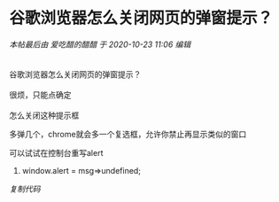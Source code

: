 # 谷歌浏览器怎么关闭网页的弹窗提示？


<i class="pstatus"> 本帖最后由 爱吃醋的醋醋 于 2020-10-23 11:06 编辑 </i><br />
<br />
<img id="aimg_gnN4n" onclick="zoom(this, this.src, 0, 0, 0)" class="zoom" src="https://p.pstatp.com/origin/137a50001e316aeb8cfab" onmouseover="img_onmouseoverfunc(this)" onload="thumbImg(this)" border="0" alt="" /><br />
<br />
谷歌浏览器怎么关闭网页的弹窗提示？<br />
<br />
很烦，只能点确定<br />
<br />
怎么关闭这种提示框

多弹几个，chrome就会多一个复选框，允许你禁止再显示类似的窗口

可以试试在控制台重写alert<br /><div class="blockcode"><div id="code_fuh"><ol><li>window.alert = msg=&gt;undefined;</ol></div><em onclick="copycode($('code_fuh'));">复制代码</em></div>
